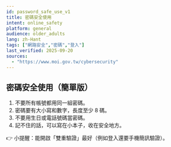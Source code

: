 ```yaml
---
id: password_safe_use_v1
title: 密碼安全使用
intent: online_safety
platform: general
audience: older_adults
lang: zh-Hant
tags: ["網路安全","密碼","登入"]
last_verified: 2025-09-20
sources:
  - "https://www.moi.gov.tw/cybersecurity"
---
```


## 密碼安全使用（簡單版）

1. 不要所有帳號都用同一組密碼。  
2. 密碼要有大小寫和數字，長度至少 8 碼。  
3. 不要用生日或電話號碼當密碼。  
4. 記不住的話，可以寫在小本子，收在安全地方。  

👉 小提醒：能開啟「雙重驗證」最好（例如登入還要手機簡訊驗證）。
